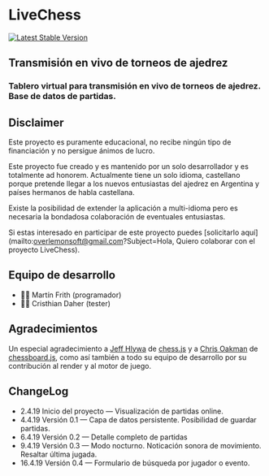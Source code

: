 # LiveChess

[![Latest Stable Version](https://livechess.glitch.me/img/knightpawn.png)](https://livechess.glitch.me)

## Transmisión en vivo de torneos de ajedrez
### Tablero virtual para transmisión en vivo de torneos de ajedrez. Base de datos de partidas.

## Disclaimer
Este proyecto es puramente educacional, no recibe ningún tipo de financiación y no persigue ánimos de lucro.

Este proyecto fue creado y es mantenido por un solo desarrollador y es totalmente ad honorem. Actualmente tiene un solo idioma, castellano porque pretende llegar a los nuevos entusiastas del ajedrez en Argentina y países hermanos de habla castellana. 

Existe la posibilidad de extender la aplicación a multi-idioma pero es necesaria la bondadosa colaboración de eventuales entusiastas.

Si estas interesado en participar de este proyecto puedes [solicitarlo aquí](mailto:overlemonsoft@gmail.com?Subject=Hola, Quiero colaborar con el proyecto LiveChess).

## Equipo de desarrollo
- 👨🏻‍ ‍Martín Frith (programador)
- ‍👨🏻‍ ‍Cristhian Daher (tester)

## Agradecimientos
Un especial agradecimiento a [Jeff Hlywa](https://github.com/jhlywa) de [chess.js](https://github.com/jhlywa/chess.js) y a [Chris Oakman](https://github.com/oakmac) de [chessboard.js](https://github.com/oakmac/chessboardjs), como así también a todo su equipo de desarrollo por su contribución al render y al motor de juego. 

## ChangeLog
- 2.4.19 Inicio del proyecto — Visualización de partidas online.
- 4.4.19 Versión 0.1 — Capa de datos persistente. Posibilidad de guardar partidas.
- 6.4.19 Versión 0.2 — Detalle completo de partidas
- 9.4.19 Versión 0.3 — Modo nocturno. Noticación sonora de movimiento. Resaltar última jugada.
- 16.4.19 Versión 0.4 — Formulario de búsqueda por jugador o evento.